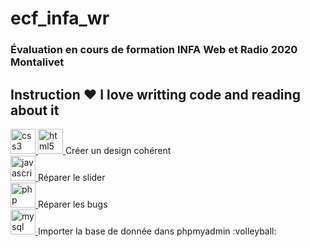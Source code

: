 # ecf_infa_wr
### Évaluation en cours de formation INFA Web et Radio 2020 Montalivet
## Instruction   ❤️ I love writting code and reading about it
<a href="https://www.w3schools.com/css/" target="_blank">
  <img src="https://devicons.github.io/devicon/devicon.git/icons/css3/css3-original-wordmark.svg" alt="css3" width="40" height="40"/>
</a> 
<a href="https://www.w3.org/html/" target="_blank"> 
  <img src="https://devicons.github.io/devicon/devicon.git/icons/html5/html5-original-wordmark.svg" alt="html5" width="40" height="40"/>
</a> Créer un design cohérent  <br>
<a href="https://developer.mozilla.org/en-US/docs/Web/JavaScript" target="_blank">
  <img src="https://devicons.github.io/devicon/devicon.git/icons/javascript/javascript-original.svg" alt="javascript" width="40" height="40"/>
</a> Réparer le slider <br>
<a href="https://www.php.net" target="_blank"> 
    <img src="https://devicons.github.io/devicon/devicon.git/icons/php/php-original.svg" alt="php" width="40" height="40"/>
  </a> Réparer les bugs <br>
<a href="https://www.mysql.com/" target="_blank"> 
    <img src="https://devicons.github.io/devicon/devicon.git/icons/mysql/mysql-original-wordmark.svg" alt="mysql" width="40" height="40"/>
  </a>  Importer la base de donnée dans phpmyadmin :volleyball:

